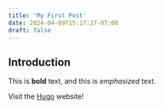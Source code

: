 ```yaml
---
title: 'My First Post' 
date: 2024-04-09T15:17:27-07:00 
draft: false
---
```


## Introduction

This is **bold** text, and this is *emphasized* text.

Visit the [Hugo](https://gohugo.io) website!

